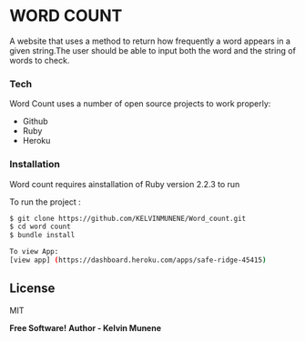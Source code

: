# WORD COUNT
A website that uses a method to return how frequently a word appears in a given string.The user should be able to  input both the word and the string of words to check.



### Tech

Word Count uses a number of open source projects to work properly:

* Github
* Ruby
* Heroku



### Installation


Word count requires ainstallation of Ruby version 2.2.3 to run

To run the project :

```sh
$ git clone https://github.com/KELVINMUNENE/Word_count.git
$ cd word count
$ bundle install

To view App:
[view app] (https://dashboard.heroku.com/apps/safe-ridge-45415)


```

License
----

MIT


**Free Software!**
**Author - Kelvin Munene**
